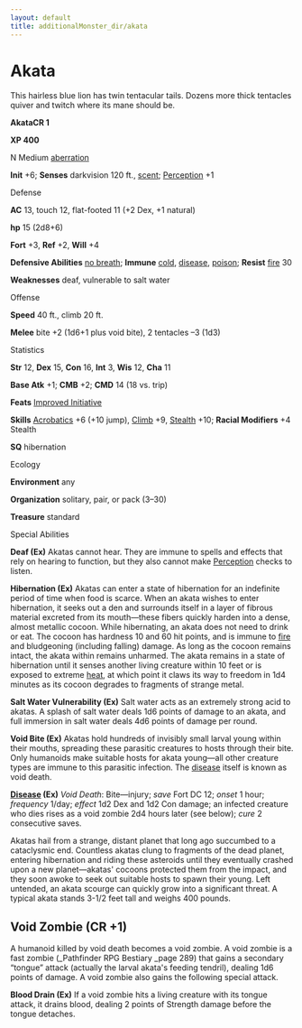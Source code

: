 ```yaml
---
layout: default
title: additionalMonster_dir/akata
---
```

# Akata

This hairless blue lion has twin tentacular tails. Dozens more thick tentacles quiver and twitch where its mane should be.

**AkataCR 1**

**XP 400**

N Medium [aberration](monsters/creatureTypes#_aberration)

**Init** +6; **Senses** darkvision 120 ft., [scent](monster_dir/universalMonsterRules#_scent); [Perception](additionalMonsters/../skill_dir/perception#_perception) +1

Defense

**AC** 13, touch 12, flat-footed 11 (+2 Dex, +1 natural)

**hp** 15 (2d8+6)

**Fort** +3, **Ref** +2, **Will** +4

**Defensive Abilities** [no breath](monsters/universalMonsterRules#_no-breath); **Immune** [cold](monster_dir/creatureTypes#_cold-subtype), [disease](monsters/universalMonsterRules#_disease-(ex-or-su)), [poison](monster_dir/universalMonsterRules#_poison-(ex-or-su)); **Resist** [fire](monsters/creatureTypes#_fire-subtype) 30

**Weaknesses** deaf, vulnerable to salt water

Offense

**Speed** 40 ft., climb 20 ft.

**Melee** bite +2 (1d6+1 plus void bite), 2 tentacles –3 (1d3)

Statistics

**Str** 12, **Dex** 15, **Con** 16, **Int** 3, **Wis** 12, **Cha** 11

**Base Atk** +1; **CMB** +2; **CMD** 14 (18 vs. trip)

**Feats** [Improved Initiative](additionalMonster_dir/../feats#_improved-initiative)

**Skills** [Acrobatics](additionalMonster_dir/../skill_dir/acrobatics#_acrobatics) +6 (+10 jump), [Climb](additionalMonsters/../skill_dir/climb#_climb) +9, [Stealth](additionalMonsters/../skill_dir/stealth#_stealth) +10; **Racial Modifiers** +4 Stealth

**SQ** hibernation

Ecology

**Environment** any

**Organization** solitary, pair, or pack (3–30)

**Treasure** standard

Special Abilities

**Deaf (Ex)** Akatas cannot hear. They are immune to spells and effects that rely on hearing to function, but they also cannot make [Perception](additionalMonsters/../skill_dir/perception#_perception) checks to listen.

**Hibernation (Ex)** Akatas can enter a state of hibernation for an indefinite period of time when food is scarce. When an akata wishes to enter hibernation, it seeks out a den and surrounds itself in a layer of fibrous material excreted from its mouth—these fibers quickly harden into a dense, almost metallic cocoon. While hibernating, an akata does not need to drink or eat. The cocoon has hardness 10 and 60 hit points, and is immune to [fire](monsters/creatureTypes#_fire-subtype) and bludgeoning (including falling) damage. As long as the cocoon remains intact, the akata within remains unharmed. The akata remains in a state of hibernation until it senses another living creature within 10 feet or is exposed to extreme [heat](monster_dir/universalMonsterRules#_heat), at which point it claws its way to freedom in 1d4 minutes as its cocoon degrades to fragments of strange metal.

**Salt Water Vulnerability (Ex)** Salt water acts as an extremely strong acid to akatas. A splash of salt water deals 1d6 points of damage to an akata, and full immersion in salt water deals 4d6 points of damage per round.

**Void Bite (Ex)** Akatas hold hundreds of invisibly small larval young within their mouths, spreading these parasitic creatures to hosts through their bite. Only humanoids make suitable hosts for akata young—all other creature types are immune to this parasitic infection. The [disease](monsters/universalMonsterRules#_disease-(ex-or-su)) itself is known as void death.

**[Disease](monster_dir/universalMonsterRules#_disease-(ex-or-su)) (Ex)** _Void Death_: Bite—injury; _save_ Fort DC 12; _onset_ 1 hour; _frequency_ 1/day; _effect_ 1d2 Dex and 1d2 Con damage; an infected creature who dies rises as a void zombie 2d4 hours later (see below); _cure_ 2 consecutive saves.

Akatas hail from a strange, distant planet that long ago succumbed to a cataclysmic end. Countless akatas clung to fragments of the dead planet, entering hibernation and riding these asteroids until they eventually crashed upon a new planet—akatas' cocoons protected them from the impact, and they soon awoke to seek out suitable hosts to spawn their young. Left untended, an akata scourge can quickly grow into a significant threat. A typical akata stands 3-1/2 feet tall and weighs 400 pounds.

## Void Zombie (CR +1)

A humanoid killed by void death becomes a void zombie. A void zombie is a fast zombie (_Pathfinder RPG Bestiary _page 289) that gains a secondary “tongue” attack (actually the larval akata's feeding tendril), dealing 1d6 points of damage. A void zombie also gains the following special attack.

**Blood Drain (Ex)** If a void zombie hits a living creature with its tongue attack, it drains blood, dealing 2 points of Strength damage before the tongue detaches.


